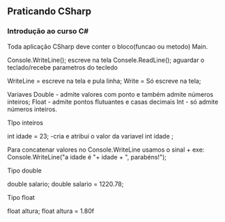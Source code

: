 ## Praticando CSharp

### Introdução ao curso C#

Toda aplicação CSharp deve conter o bloco(funcao ou metodo) Main.

Console.WriteLine(); escreve na tela
Consele.ReadLine(); aguardar o teclado/recebe parametros do tecledo

WriteLine = escreve na tela e pula linha;
Write = Só escreve na tela; 




Variaves
Double - admite valores com ponto e também admite números inteiros;
Float - admite pontos flutuantes e casas decimais 
Int - só admite números inteiros.

TIpo inteiros

int idade = 23; -cria e atribui o valor da variavel 
int idade ; 

Para concatenar valores no Console.WriteLine usamos o sinal + 
exe: Console.WriteLine("a idade é "+ idade + ", parabéns!");


Tipo double

double salario;
double salario = 1220.78;


Tipo float

float altura;
float altura = 1.80f